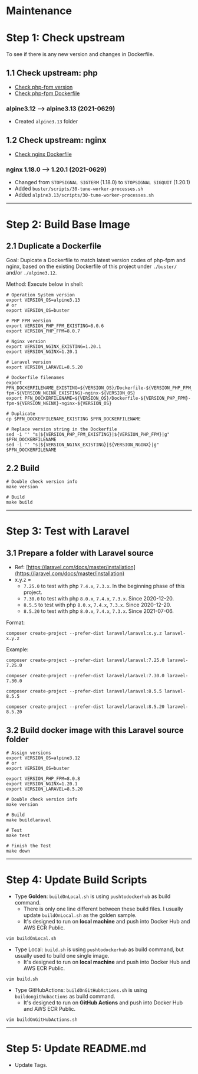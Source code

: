 # Maintenance

# Step 1: Check upstream

To see if there is any new version and changes in Dockerfile.

## 1.1 Check upstream: php

- [Check php-fpm version](https://github.com/docker-library/docs/blob/master/php/README.md#supported-tags-and-respective-dockerfile-links)
- [Check php-fpm Dockerfile](https://github.com/docker-library/php)


### alpine3.12 --> alpine3.13 (2021-0629)

- Created `alpine3.13` folder

## 1.2 Check upstream: nginx

- [Check nginx Dockerfile](https://github.com/nginxinc/docker-nginx)

### nginx 1.18.0 --> 1.20.1 (2021-0629)

- Changed from `STOPSIGNAL SIGTERM` (1.18.0) to `STOPSIGNAL SIGQUIT` (1.20.1)
- Added `buster/scripts/30-tune-worker-processes.sh`
- Added `alpine3.13/scripts/30-tune-worker-processes.sh`


---

# Step 2: Build Base Image

## 2.1 Duplicate a Dockerfile

Goal: Dupicate a Dockerfile to match latest version codes of php-fpm and nginx, based on the existing Dockerfile of this project under `./buster/` and/or `./alpine3.12`.

Method: Execute below in shell:

```
# Operation System version
export VERSION_OS=alpine3.13
# or
export VERSION_OS=buster

# PHP FPM version
export VERSION_PHP_FPM_EXISTING=8.0.6
export VERSION_PHP_FPM=8.0.7

# Nginx version
export VERSION_NGINX_EXISTING=1.20.1
export VERSION_NGINX=1.20.1

# Laravel version
export VERSION_LARAVEL=8.5.20

# Dockerfile filenames
export PFN_DOCKERFILENAME_EXISTING=${VERSION_OS}/Dockerfile-${VERSION_PHP_FPM_EXISTING}-fpm-${VERSION_NGINX_EXISTING}-nginx-${VERSION_OS}
export PFN_DOCKERFILENAME=${VERSION_OS}/Dockerfile-${VERSION_PHP_FPM}-fpm-${VERSION_NGINX}-nginx-${VERSION_OS}

# Duplicate
cp $PFN_DOCKERFILENAME_EXISTING $PFN_DOCKERFILENAME

# Replace version string in the Dockerfile
sed -i '' "s|${VERSION_PHP_FPM_EXISTING}|${VERSION_PHP_FPM}|g" $PFN_DOCKERFILENAME
sed -i '' "s|${VERSION_NGINX_EXISTING}|${VERSION_NGINX}|g" $PFN_DOCKERFILENAME
```

## 2.2 Build

```
# Double check version info
make version

# Build
make build
```


---

# Step 3: Test with Laravel

## 3.1 Prepare a folder with Laravel source

- Ref: [https://laravel.com/docs/master/installation](https://laravel.com/docs/master/installation)
- x.y.z = 
    - `7.25.0` to test with php `7.4.x`, `7.3.x`. In the beginning phase of this project.
    - `7.30.0` to test with php `8.0.x`, `7.4.x`, `7.3.x`. Since 2020-12-20.
    - `8.5.5` to test with php `8.0.x`, `7.4.x`, `7.3.x`. Since 2020-12-20.
    - `8.5.20` to test with php `8.0.x`, `7.4.x`, `7.3.x`. Since 2021-07-06.

Format:

```
composer create-project --prefer-dist laravel/laravel:x.y.z laravel-x.y.z
```

Example:

```
composer create-project --prefer-dist laravel/laravel:7.25.0 laravel-7.25.0

composer create-project --prefer-dist laravel/laravel:7.30.0 laravel-7.30.0

composer create-project --prefer-dist laravel/laravel:8.5.5 laravel-8.5.5

composer create-project --prefer-dist laravel/laravel:8.5.20 laravel-8.5.20
```

## 3.2 Build docker image with this Laravel source folder

```
# Assign versions
export VERSION_OS=alpine3.12
# or
export VERSION_OS=buster

export VERSION_PHP_FPM=8.0.8
export VERSION_NGINX=1.20.1
export VERSION_LARAVEL=8.5.20

# Double check version info
make version

# Build
make buildlaravel

# Test
make test

# Finish the Test
make down
```

---

# Step 4: Update Build Scripts


- Type **Golden**: `buildOnLocal.sh` is using `pushtodockerhub` as build command. 
    - There is only one line different between these build files. I usually update `buildOnLocal.sh` as the golden sample.
    - It's designed to run on **local machine** and push into Docker Hub and AWS ECR Public.

```
vim buildOnLocal.sh
```

- Type Local: `build.sh` is using `pushtodockerhub` as build command, but usually used to build one single image.
    - It's designed to run on **local machine** and push into Docker Hub and AWS ECR Public.

```
vim build.sh
```

- Type GitHubActions: `buildOnGitHubActions.sh` is using `buildongithubactions` as build command. 
    - It's designed to run on **GitHub Actions** and push into Docker Hub and AWS ECR Public.

```
vim buildOnGitHubActions.sh
```


---

# Step 5: Update README.md

- Update Tags.
